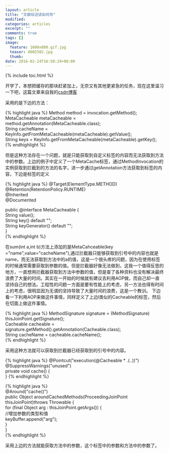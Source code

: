 ```yaml
---
layout: article
title: "文献综述该如何写"
modified:
categories: articles
excerpt: ""
comments: true
tags: []
image: 
  feature: 1600x800.gif.jpg
  teaser: 4002502.jpg
  thumb:
date: 2016-02-24T16:50:29+08:00
---
```


{% include toc.html %}

开学了，本想把缓存的那块赶紧加上，无奈又有其他更紧急的任务，现在这里温习一下吧，这篇文章来自我的[csdn博客](http://blog.csdn.net/maoyeqiu/article/details/50617975)

采用的是下边的方法：

{% highlight java %}
Method method = invocation.getMethod();  
MetaCacheable metaCacheable = method.getAnnotation(MetaCacheable.class);  
String cacheName = KeyInfo.getFromMetaCacheable(metaCacheable).getValue();  
String keys = KeyInfo.getFromMetaCacheable(metaCacheable).getKey();  
{% endhighlight %}

但是这种方法存在一个问题，就是只能获取到自定义标签的内容而无法获取到方法中的参数。上边的例子中定义了一个MetaCache标签，通过MethodInvocation的实例获取到拦截到的方法的名字，进一步通过getAnnotation方法获取到标签的内容，下边是标签的定义

{% highlight java %}
@Target(ElementType.METHOD)    
@Retention(RetentionPolicy.RUNTIME)  
@Inherited  
@Documented  
   
public @interface MetaCacheable {  
    String value();  
    String key() default "";  
    String keyGenerator() default "";  
}  
{% endhighlight %}


在sum(int a,int b)方法上添加的是MetaCahceable(key ="name",value="cacheName"),通过拦截器只能够获取到引号中的内容也就是name，而无法获取到方法中的a的值，这是一个很头疼的问题，因为在使用标签的时候通常需要获取到参数的值。但是拦截器好像无法做到，这我一个值得反思的地方，一直想用拦截器获取到方法中参数的值，但是查了各种资料也没有解决最终浪费了大量的时间。其实在一开始的时候就有建议去利用AOP做，而自己却一直坚持自己的想法。工程性的问题一方面是要有性能上的考虑，另一方法也得有时间上的考虑，很明显因为无谓的坚持导致了大量时间的浪费，这是一个教训。
下边看一下利用AOP来做这件事情，同样定义了上边l类似的Cacheable的标签，然后在切面上做这件事情。

{% highlight java %}
MethodSignature signature = (MethodSignature) thisJoinPoint.getSignature();  
Cacheable cacheable = signature.getMethod().getAnnotation(Cacheable.class);  
String cacheName = cacheable.cacheName();  
{% endhighlight %}

采用这种方法就可以获取到拦截器已经获取到的引号中的内容。

{% highlight java %}
@Pointcut("execution(@Cacheable * *.*(..))")  
@SuppressWarnings("unused")  
    private void cache() {  
}
{% endhighlight %}  
  
{% highlight java %}  
@Around("cache()")  
public Object aroundCachedMethods(ProceedingJoinPoint thisJoinPoint)throws Throwable {  
    for (final Object arg : thisJoinPoint.getArgs()) {  
        //增加参数的类型和值  
        keyBuffer.append("arg");  
    }  
}  
{% endhighlight %}

采用上边的方法就能获取方法中的参数，这个标签中的参数和方法中的参数了。
